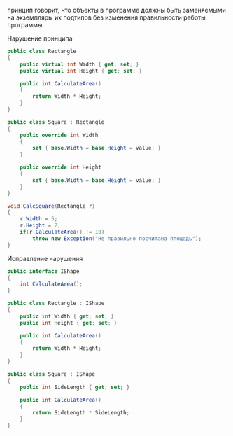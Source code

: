 принцип говорит, что объекты в программе должны быть заменяемыми на экземпляры их подтипов без изменения правильности работы программы.

Нарушение принципа

```csharp
public class Rectangle
{
    public virtual int Width { get; set; }
    public virtual int Height { get; set; }

    public int CalculateArea()
    {
        return Width * Height;
    }
}

public class Square : Rectangle
{
    public override int Width
    {
        set { base.Width = base.Height = value; }
    }

    public override int Height
    {
        set { base.Width = base.Height = value; }
    }
}

void CalcSquare(Rectangle r)
{
	r.Width = 5;
	r.Height = 2;
	if(r.CalculateArea() != 10)
		throw new Exception("Не правильно посчитана площадь");
}
```

Исправление нарушения

```csharp
public interface IShape
{
    int CalculateArea();
}

public class Rectangle : IShape
{
    public int Width { get; set; }
    public int Height { get; set; }

    public int CalculateArea()
    {
        return Width * Height;
    }
}

public class Square : IShape
{
    public int SideLength { get; set; }

    public int CalculateArea()
    {
        return SideLength * SideLength;
    }
}
```